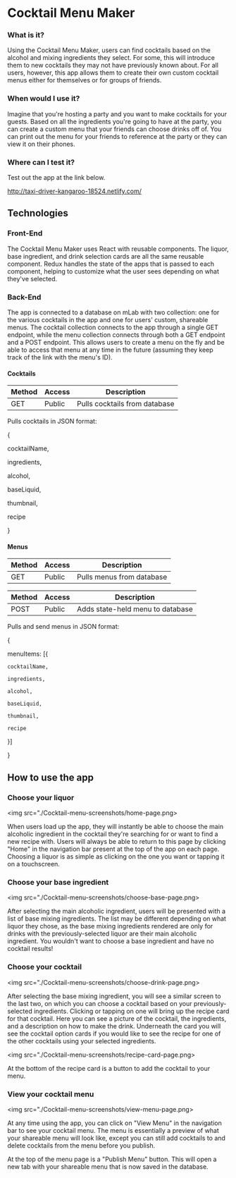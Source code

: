 # Cocktail Menu Maker

### What is it?

Using the Cocktail Menu Maker, users can find cocktails based on the alcohol and mixing ingredients they select. For some, this will introduce them to new cocktails they may not have previously known about. For all users, however, this app allows them to create their own custom cocktail menus either for themselves or for groups of friends. 

### When would I use it?

Imagine that you're hosting a party and you want to make cocktails for your guests. Based on all the ingredients you're going to have at the party, you can create a custom menu that your friends can choose drinks off of. You can print out the menu for your friends to reference at the party or they can view it on their phones.

### Where can I test it?

Test out the app at the link below.

http://taxi-driver-kangaroo-18524.netlify.com/



## Technologies

### Front-End

The Cocktail Menu Maker uses React with reusable components. The liquor, base ingredient, and drink selection cards are all the same reusable component. Redux handles the state of the apps that is passed to each component, helping to customize what the user sees depending on what they've selected.

### Back-End

The app is connected to a database on mLab with two collection: one for the various cocktails in the app and one for users' custom, shareable menus. The cocktail collection connects to the app through a single GET endpoint, while the menu collection connects through both a GET endpoint and a POST endpoint. This allows users to create a menu on the fly and be able to access that menu at any time in the future (assuming they keep track of the link with the menu's ID).

#### Cocktails

Method  | Access | Description |
| ------- |------- | ----------- |
| GET     | Public | Pulls cocktails from database |

Pulls cocktails in JSON format:

{

  cocktailName,

  ingredients,

  alcohol,

  baseLiquid,

  thumbnail,

  recipe

}

#### Menus

Method  | Access | Description |
| ------- |------- | ----------- |
| GET     | Public | Pulls menus from database |

Method  | Access | Description |
| ------- |------- | ----------- |
| POST     | Public | Adds state-held menu to database |

Pulls and send menus in JSON format:

{

  menuItems: [{

    cocktailName,

    ingredients,

    alcohol,

    baseLiquid,

    thumbnail,

    recipe

  }]

}

## How to use the app

### Choose your liquor

<img src="./Cocktail-menu-screenshots/home-page.png>

When users load up the app, they will instantly be able to choose the main alcoholic ingredient in the cocktail they're searching for or want to find a new recipe with. Users will always be able to return to this page by clicking "Home" in the navigation bar present at the top of the app on each page. Choosing a liquor is as simple as clicking on the one you want or tapping it on a touchscreen.

### Choose your base ingredient

<img src="./Cocktail-menu-screenshots/choose-base-page.png>

After selecting the main alcoholic ingredient, users will be presented with a list of base mixing ingredients. The list may be different depending on what liquor they chose, as the base mixing ingredients rendered are only for drinks with the previously-selected liquor are their main alcoholic ingredient. You wouldn't want to choose a base ingredient and have no cocktail results!

### Choose your cocktail

<img src="./Cocktail-menu-screenshots/choose-drink-page.png>

After selecting the base mixing ingredient, you will see a similar screen to the last two, on which you can choose a cocktail based on your previously-selected ingredients. Clicking or tapping on one will bring up the recipe card for that cocktail. Here you can see a picture of the cocktail, the ingredients, and a description on how to make the drink. Underneath the card you will see the cocktail option cards if you would like to see the recipe for one of the other cocktails using your selected ingredients.

<img src="./Cocktail-menu-screenshots/recipe-card-page.png>

At the bottom of the recipe card is a button to add the cocktail to your menu.

### View your cocktail menu

<img src="./Cocktail-menu-screenshots/view-menu-page.png>

At any time using the app, you can click on "View Menu" in the navigation bar to see your cocktail menu. The menu is essentially a preview of what your shareable menu will look like, except you can still add cocktails to and delete cocktails from the menu before you publish. 

At the top of the menu page is a "Publish Menu" button. This will open a new tab with your shareable menu that is now saved in the database.